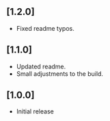 ## [1.2.0]
- Fixed readme typos.

## [1.1.0]
- Updated readme.
- Small adjustments to the build.

## [1.0.0]
- Initial release
